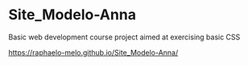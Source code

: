 # Site_Modelo-Anna
 Basic web development course project aimed at exercising basic CSS

https://raphaelo-melo.github.io/Site_Modelo-Anna/
